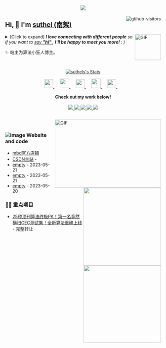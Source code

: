 <h1 align="center"> <a href="https://sunguoqi.com/"> <img src="https://readme-typing-svg.herokuapp.com/?lines=console.log(%22Hello%2C%20World!%22);南絮祝您今天愉快!&center=true&size=27"> </a> </h1>
<a href="https://github.com/suthels/computer-vision-in-action">
    <img align="right" src="https://komarev.com/ghpvc/?username=suthels&label=Visitors&color=red&style=flat&logo=github" alt="gtihub-visitors" />
</a>
 
## Hi, 👋  I'm <a href="http://welcome.voup.cn">suthel (南絮)</a>
 
<img align="right" alt="GIF" src="https://media.giphy.com/media/LnQjpWaON8nhr21vNW/giphy.gif" width="84" title="Say HI"> <details><summary>(Click to expand) <em><b>I love connecting with different people</b> so if you want to <a href="https://voup.cn" >say <b>"hi" </b></a>, <b>I'll be happy to meet you more!</b> : )</em></summary>
 
<!--my introduction start-->
    
- 🔭 empty
- 🌱 empty
- 🤔 Only two things make me moved. 
  1. empty
  2. empty
- ❤️ I like eating 🍉, raising 🐓, playing 🏓, sleeping in 🛌 and 📺 [ACGN]
- 💬 Be free to ask me about anything [here](https://github.com/suthels/suthels/issues).
 
---
</details>
  
  ✨ 站主为算法小狂人博主。
 
 
<!--my introduction end -->
 
<br>
 
<p align="center">
  <a href="https://github.com/suthels" class="rich-diff-level-one">
    <img src="https://github-readme-stats.vercel.app/api?username=suthels&title_color=333&text_color=777" alt="suthels's Stats" >
    <!-- &hide=issues
    <img src="https://github-readme-stats.vercel.app/api?username=suthels&hide=issues&title_color=333&text_color=777" alt="suthels's Stats" >
    -->
  </a>
</p>
 
<p align="center">
  <a href= "https://voup.cn/wp-content/uploads/2023/06/voup-weixing.jpg" target="_blank" alt="WeChat" title="WeChat">
    <img src="https://img.icons8.com/ios-filled/50/000000/weixing.png" width="28px"/>
  </a>
  &emsp;
 
  <a href="https://space.bilibili.com/275728029" target="_blank" alt="Bilibili" title="Bilibili">
    <img src="https://user-images.githubusercontent.com/29084184/166415345-91925d37-c66f-448f-8d75-c8355fe0b692.png" width="30px"/>
  </a>
  &emsp;
  <a href= "https://voup.cn" target="_blank" alt="Instagram" title="Instagram">
    <img src="https://voup.cn/wp-content/uploads/2023/06/icons8-log-cabin-32.png" width="28px"/>
  </a>
  &emsp;
      <a href="https://blog.csdn.net/HHHHHHHHII" target="_blank" alt="CSDN" title="CSDN">
    <img src="https://img.icons8.com/material/48/000000/csdn.png" width="30px"/>
  </a>
  &emsp;
     <a href="https://www.zhihu.com/people/mei-yi-tian-wei-ming-tian-33-52" target="_blank" alt="Zhihu" title="Zhihu">
    <img src="https://img.icons8.com/material-two-tone/50/000000/zhihu.png" width="28px"/>
  </a>
  &emsp;
  <br><br>
  <strong>Check out my work below!</strong>
  <br><br>
  <a href="https://github.com/suthels">
    <img src="https://badges.strrl.dev/visits/suthels/suthels?style=flat-square&color=black&logo=github">
  </a>
  <a href="https://github.com/suthels">
    <img src="https://badges.strrl.dev/years/suthels?style=flat-square&color=black&logo=github">
  </a>
  <a href="https://github.com/suthels?tab=repositories">
    <img src="https://badges.strrl.dev/repos/suthels?style=flat-square&color=black&logo=github">
  </a>
  <a href="https://gist.github.com/suthels">
    <img src="https://badges.strrl.dev/gists/suthels?style=flat-square&color=black&logo=github">
  </a>
  <a href="https://github.com/suthels">
    <img src="https://badges.strrl.dev/commits/monthly/suthels?style=flat-square&color=black&logo=github">
  </a>
</p>
 
<h2></h2>
 
<img align="right" alt="GIF" src="OctoCharmve/code.gif" width="343" height="220" title="Do what you like, and do it best!"> &nbsp;&nbsp;&nbsp;&nbsp;
 
### ![image](https://github.com/user-attachments/assets/86fedb4f-79e8-483e-b27c-a3e7f495aa66) Website and code
 
<img align="right" width="250" src="https://cdn.jsdelivr.net/gh/sun0225SUN/sun0225SUN/assets/images/hi.gif" />
 
<!-- START_SECTION:brain -->
* <a href='https://mbd.pub/o/eternity/work' target='_blank'>mbd官方店铺</a>
* <a href='https://blog.csdn.net/m0_58857684?spm=1000.2115.3001.5343' target='_blank'>CSDN主站</a> - 
* <a href='http://welcome.voup.cn' target='_blank'>empty</a> - 2023-05-21
* <a href='http://welcome.voup.c' target='_blank'>empty</a> - 2023-05-21
* <a href='http://welcome.voup.c' target='_blank'>empty</a> - 2023-05-20
<!-- END_SECTION:brain -->
 
</td></tr>
 
<tr><td>
 
### 🤾‍♂️ 重点项目
 
<img align="right" width="250" src="https://cdn.jsdelivr.net/gh/sun0225SUN/sun0225SUN/assets/images/hi.gif" />
 
<!-- START_SECTION:douban -->
* <a href='https://mp.weixin.qq.com/s/YAgowJP7hyUXkwcE0DwCaA' target='_blank'>25种顶刊算法终极PK！第一名竟然横扫CEC测试集！全新算法重磅上线</a> - 完整转让

 
 
<!-- END_SECTION:douban -->
 
</td></tr>
 
<tr><td>
